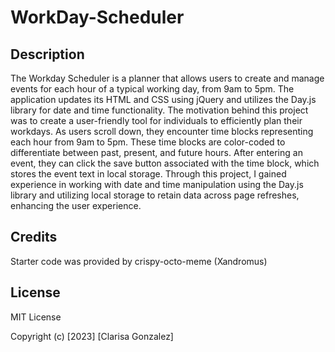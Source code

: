 # WorkDay-Scheduler

## Description

The  Workday Scheduler is a planner that allows users to create and manage events for each hour of a typical working day, from 9am to 5pm. The application updates its HTML and CSS using jQuery and utilizes the Day.js library for date and time functionality. The motivation behind this project was to create a user-friendly tool for individuals to efficiently plan their workdays.  As users scroll down, they encounter time blocks representing each hour from 9am to 5pm. These time blocks are color-coded to differentiate between past, present, and future hours.  After entering an event, they can click the save button associated with the time block, which stores the event text in local storage. Through this project, I gained experience in working with date and time manipulation using the Day.js library and utilizing local storage to retain data across page refreshes, enhancing the user experience.


## Credits

Starter code was provided by crispy-octo-meme (Xandromus)

## License

MIT License

Copyright (c) [2023] [Clarisa Gonzalez]








